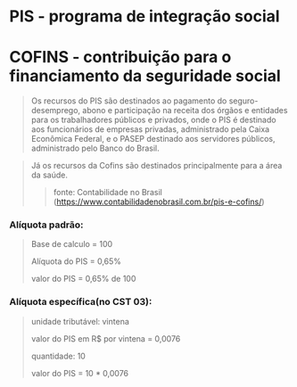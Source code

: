# PIS - programa de integração social
# COFINS - contribuição para o financiamento da seguridade social

>Os recursos do PIS são destinados ao pagamento do seguro-desemprego, abono e participação na receita dos órgãos e entidades para os trabalhadores públicos e privados, onde o PIS é destinado aos funcionários de empresas privadas, administrado pela Caixa Econômica Federal, e o PASEP destinado aos servidores públicos, administrado pelo Banco do Brasil.

>Já os recursos da Cofins são destinados principalmente para a área da saúde.
>
>> fonte: Contabilidade no Brasil (https://www.contabilidadenobrasil.com.br/pis-e-cofins/)

>

### Alíquota padrão:
>Base de calculo = 100
>
>Alíquota do PIS = 0,65%
>
>valor do PIS = 0,65% de 100

### Alíquota específica(no CST 03):
>unidade tributável: vintena
>
>valor do PIS em R$ por vintena  = 0,0076
>
>quantidade: 10
>
>valor do PIS = 10 * 0,0076
